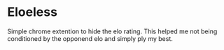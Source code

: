 # Eloeless

Simple chrome extention to hide the elo rating.
This helped me not being conditioned by the opponend elo and simply ply my best.

